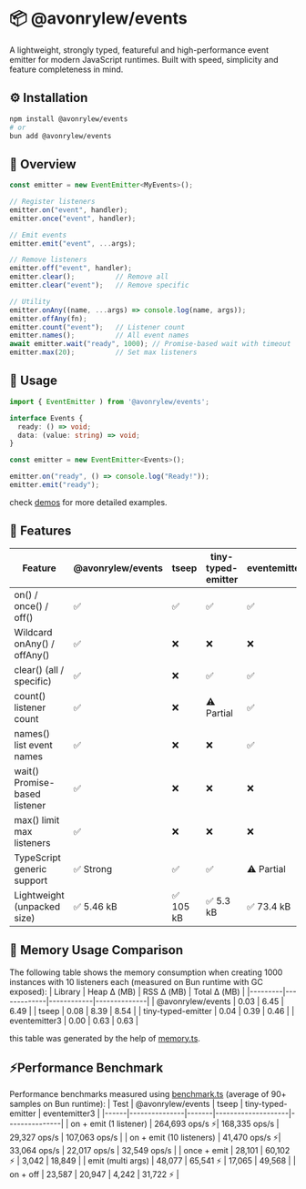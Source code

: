 # 📦 @avonrylew/events
A lightweight, strongly typed, featureful and high-performance event emitter for modern JavaScript runtimes.
Built with speed, simplicity and feature completeness in mind.

## ⚙️ Installation

```bash
npm install @avonrylew/events
# or
bun add @avonrylew/events
```

## 🧩 Overview

```typescript
const emitter = new EventEmitter<MyEvents>();

// Register listeners
emitter.on("event", handler);
emitter.once("event", handler);

// Emit events
emitter.emit("event", ...args);

// Remove listeners
emitter.off("event", handler);
emitter.clear();          // Remove all
emitter.clear("event");   // Remove specific

// Utility
emitter.onAny((name, ...args) => console.log(name, args));
emitter.offAny(fn);
emitter.count("event");   // Listener count
emitter.names();          // All event names
await emitter.wait("ready", 1000); // Promise-based wait with timeout
emitter.max(20);          // Set max listeners
```
## 🧩 Usage
```typescript
import { EventEmitter ) from '@avonrylew/events';

interface Events {
  ready: () => void;
  data: (value: string) => void;
}

const emitter = new EventEmitter<Events>();

emitter.on("ready", () => console.log("Ready!"));
emitter.emit("ready");
```
check [demos](https://github.com/avonryle/events/tree/main/demos) for more detailed examples.

## 🚀 Features

| Feature                  | @avonrylew/events | tseep | tiny-typed-emitter | eventemitter3 |
|--------------------------|-------------------|-------|--------------------|---------------|
| on() / once() / off()    | ✅                | ✅    | ✅                 | ✅            |
| Wildcard onAny() / offAny() | ✅             | ❌    | ❌                 | ❌            |
| clear() (all / specific) | ✅                | ❌    | ✅                  | ✅            |
| count() listener count   | ✅                | ❌    | ⚠️ Partial         | ✅            |
| names() list event names | ✅                | ❌    | ❌                 | ✅            |
| wait() Promise-based listener | ✅           | ❌    | ❌                 | ❌            |
| max() limit max listeners | ✅               | ❌    | ❌                 | ❌            |
| TypeScript generic support | ✅ Strong       | ✅    | ✅                 | ⚠️ Partial    |
| Lightweight (unpacked size)    | ✅ 5.46 kB               | ✅ 105 kB    | ✅ 5.3 kB                  | ✅ 73.4 kB      | 

## 🧠 Memory Usage Comparison
The following table shows the memory consumption when creating 1000 instances with 10 listeners each (measured on Bun runtime with GC exposed):
| Library | Heap Δ (MB) | RSS Δ (MB) | Total Δ (MB) |
|---------|-------------|------------|--------------|
| @avonrylew/events | 0.03 | 6.45 | 6.49 |
| tseep | 0.08 | 8.39 | 8.54 |
| tiny-typed-emitter | 0.04 | 0.39 | 0.46 |
| eventemitter3 | 0.00 | 0.63 | 0.63 |

this table was generated by the help of [memory.ts](https://github.com/avonryle/events/blob/main/__tests__/memory-test.ts).
## ⚡Performance Benchmark
Performance benchmarks measured using [benchmark.ts](https://github.com/avonryle/events/blob/main/__tests__/benchmark.ts) (average of 90+ samples on Bun runtime):
| Test | @avonrylew/events | tseep | tiny-typed-emitter | eventemitter3 |
|------|---------------|-------|--------------------|---------------|
| on + emit (1 listener) | 264,693 ops/s ⚡| 168,335 ops/s | 29,327 ops/s | 107,063 ops/s |
| on + emit (10 listeners) | 41,470 ops/s ⚡| 33,064 ops/s | 22,017 ops/s | 32,549 ops/s |
| once + emit | 28,101 | 60,102 ⚡ | 3,042 | 18,849 |
| emit (multi args) | 48,077 | 65,541 ⚡ | 17,065 | 49,568 |
| on + off | 23,587 | 20,947 | 4,242 | 31,722 ⚡ |


